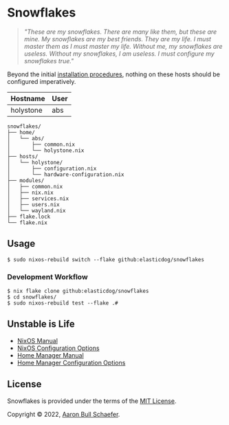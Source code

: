 # Snowflakes

> _"These are my snowflakes. There are many like them, but these are mine. My
> snowflakes are my best friends. They are my life. I must master them as I must
> master my life. Without me, my snowflakes are useless. Without my snowflakes,
> I am useless. I must configure my snowflakes true."_

Beyond the initial [installation procedures](./INSTALL.md), nothing on these
hosts should be configured imperatively.

| Hostname  | User |
| --------- | ---- |
| holystone | abs  |

```
snowflakes/
├── home/
│   └── abs/
│       ├── common.nix
│       └── holystone.nix
├── hosts/
│   └── holystone/
│       ├── configuration.nix
│       └── hardware-configuration.nix
├── modules/
│   ├── common.nix
│   ├── nix.nix
│   ├── services.nix
│   ├── users.nix
│   └── wayland.nix
├── flake.lock
└── flake.nix
```

## Usage

    $ sudo nixos-rebuild switch --flake github:elasticdog/snowflakes

### Development Workflow

    $ nix flake clone github:elasticdog/snowflakes
    $ cd snowflakes/
    $ sudo nixos-rebuild test --flake .#

## Unstable is Life

- [NixOS Manual](https://nixos.org/manual/nixos/unstable/index.html)
- [NixOS Configuration Options](https://nixos.org/manual/nixos/unstable/options.html)
- [Home Manager Manual](https://nix-community.github.io/home-manager/index.html)
- [Home Manager Configuration Options](https://nix-community.github.io/home-manager/options.html)

## License

Snowflakes is provided under the terms of the
[MIT License](https://en.wikipedia.org/wiki/MIT_License).

Copyright &copy; 2022, [Aaron Bull Schaefer](mailto:aaron@elasticdog.com).
